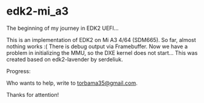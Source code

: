 # edk2-mi_a3

The beginning of my journey in EDK2 UEFI...

This is an implementation of EDK2 on Mi A3 4/64 (SDM665). So far, almost nothing works :( There is debug output via Framebuffer. Now we have a problem in initializing the MMU, so the DXE kernel does not start... This was created based on edk2-lavender by serdeliuk.

Progress: 


Who wants to help, write to torbama35@gmail.com.

Thanks for attention!
